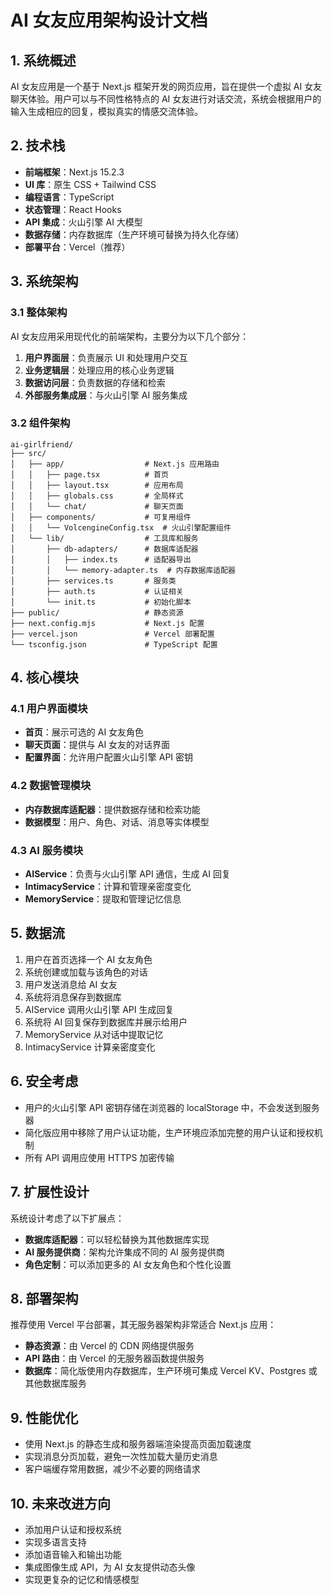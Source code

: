 # AI 女友应用架构设计文档

## 1. 系统概述

AI 女友应用是一个基于 Next.js 框架开发的网页应用，旨在提供一个虚拟 AI 女友聊天体验。用户可以与不同性格特点的 AI 女友进行对话交流，系统会根据用户的输入生成相应的回复，模拟真实的情感交流体验。

## 2. 技术栈

- **前端框架**：Next.js 15.2.3
- **UI 库**：原生 CSS + Tailwind CSS
- **编程语言**：TypeScript
- **状态管理**：React Hooks
- **API 集成**：火山引擎 AI 大模型
- **数据存储**：内存数据库（生产环境可替换为持久化存储）
- **部署平台**：Vercel（推荐）

## 3. 系统架构

### 3.1 整体架构

AI 女友应用采用现代化的前端架构，主要分为以下几个部分：

1. **用户界面层**：负责展示 UI 和处理用户交互
2. **业务逻辑层**：处理应用的核心业务逻辑
3. **数据访问层**：负责数据的存储和检索
4. **外部服务集成层**：与火山引擎 AI 服务集成

### 3.2 组件架构

```
ai-girlfriend/
├── src/
│   ├── app/                  # Next.js 应用路由
│   │   ├── page.tsx          # 首页
│   │   ├── layout.tsx        # 应用布局
│   │   ├── globals.css       # 全局样式
│   │   └── chat/             # 聊天页面
│   ├── components/           # 可复用组件
│   │   └── VolcengineConfig.tsx  # 火山引擎配置组件
│   └── lib/                  # 工具库和服务
│       ├── db-adapters/      # 数据库适配器
│       │   ├── index.ts      # 适配器导出
│       │   └── memory-adapter.ts  # 内存数据库适配器
│       ├── services.ts       # 服务类
│       ├── auth.ts           # 认证相关
│       └── init.ts           # 初始化脚本
├── public/                   # 静态资源
├── next.config.mjs           # Next.js 配置
├── vercel.json               # Vercel 部署配置
└── tsconfig.json             # TypeScript 配置
```

## 4. 核心模块

### 4.1 用户界面模块

- **首页**：展示可选的 AI 女友角色
- **聊天页面**：提供与 AI 女友的对话界面
- **配置界面**：允许用户配置火山引擎 API 密钥

### 4.2 数据管理模块

- **内存数据库适配器**：提供数据存储和检索功能
- **数据模型**：用户、角色、对话、消息等实体模型

### 4.3 AI 服务模块

- **AIService**：负责与火山引擎 API 通信，生成 AI 回复
- **IntimacyService**：计算和管理亲密度变化
- **MemoryService**：提取和管理记忆信息

## 5. 数据流

1. 用户在首页选择一个 AI 女友角色
2. 系统创建或加载与该角色的对话
3. 用户发送消息给 AI 女友
4. 系统将消息保存到数据库
5. AIService 调用火山引擎 API 生成回复
6. 系统将 AI 回复保存到数据库并展示给用户
7. MemoryService 从对话中提取记忆
8. IntimacyService 计算亲密度变化

## 6. 安全考虑

- 用户的火山引擎 API 密钥存储在浏览器的 localStorage 中，不会发送到服务器
- 简化版应用中移除了用户认证功能，生产环境应添加完整的用户认证和授权机制
- 所有 API 调用应使用 HTTPS 加密传输

## 7. 扩展性设计

系统设计考虑了以下扩展点：

- **数据库适配器**：可以轻松替换为其他数据库实现
- **AI 服务提供商**：架构允许集成不同的 AI 服务提供商
- **角色定制**：可以添加更多的 AI 女友角色和个性化设置

## 8. 部署架构

推荐使用 Vercel 平台部署，其无服务器架构非常适合 Next.js 应用：

- **静态资源**：由 Vercel 的 CDN 网络提供服务
- **API 路由**：由 Vercel 的无服务器函数提供服务
- **数据库**：简化版使用内存数据库，生产环境可集成 Vercel KV、Postgres 或其他数据库服务

## 9. 性能优化

- 使用 Next.js 的静态生成和服务器端渲染提高页面加载速度
- 实现消息分页加载，避免一次性加载大量历史消息
- 客户端缓存常用数据，减少不必要的网络请求

## 10. 未来改进方向

- 添加用户认证和授权系统
- 实现多语言支持
- 添加语音输入和输出功能
- 集成图像生成 API，为 AI 女友提供动态头像
- 实现更复杂的记忆和情感模型
